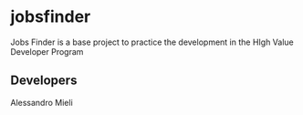 # jobsfinder
Jobs Finder is a base project to practice the development in the HIgh Value Developer Program

## Developers
Alessandro Mieli